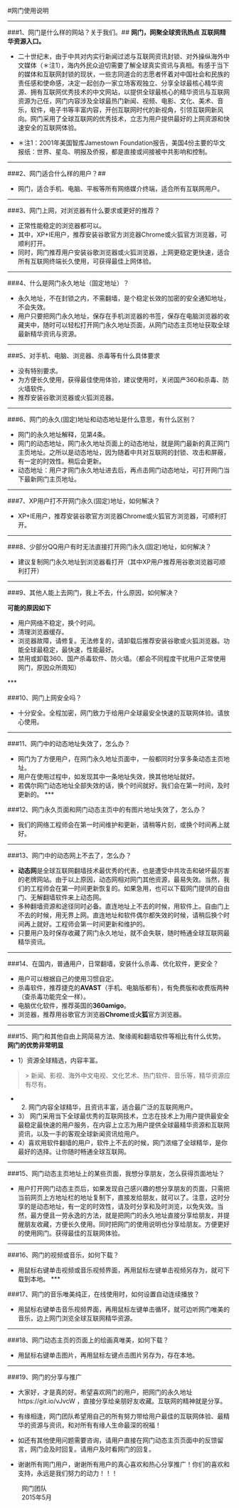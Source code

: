 #网门使用说明
***
###1、网门是什么样的网站？关于我们。##
**网门，网聚全球资讯热点 互联网精华资源入口。**
+ 二十世纪末，由于中共对内实行新闻过滤与互联网资讯封锁、对外操纵海外中文媒体（＊注1），海内外民众迫切需要了解全球真实资讯与真相。有感于当下的媒体和互联网封锁的现状，一些志同道合的志愿者怀着对中国社会和民族的责任感和使命感，决定一起创办一家立场客观独立、分享全球最核心精华资源、拥有互联网优秀技术的中文网站，以提供全球最核心的精华资讯与互联网资源为己任，网门内容涉及全球最热门新闻、视频、电影、文化、美术、音乐，软件，电子书等丰富内容，开创互联网时代的新视角，引领互联网新风向。网门采用了全球互联网的优秀技术，立志为用户提供最好的上网资源和快速安全的互联网体验。

+ ＊注1：2001年美国智库Jamestown Foundation报告，美国4份主要的华文报纸：世界、星岛、明报及侨报，都是直接或间接被中共影响和控制。

***
###2、网门适合什么样的用户？##

+ 网门，适合手机、电脑、平板等所有网络媒介终端，适合所有互联网用户。

***
###3、网门上网，对浏览器有什么要求或更好的推荐？

+ 正常性能稳定的浏览器都可以。
+ 其中，XP+IE用户，推荐安装谷歌官方浏览器Chrome或火狐官方浏览器，可顺利打开。
+ 同时，网门推荐用户安装谷歌浏览器或火狐浏览器，上网更稳定更快速，适合所有互联网终端长久使用，可获得最佳上网体验。

***
###4、什么是网门永久地址（固定地址）？

+ 永久地址，不在封锁之内，不需翻墙，是个稳定长效的加密的安全通知地址，不会失效。
+ 用户只要把网门永久地址，保存在手机浏览器的书签，保存在电脑浏览器的收藏夹中，随时可以轻松打开网门永久地址页面，从网门动态主页地址获取全球最新精华资讯与资源。

***
###5、对手机、电脑、浏览器、杀毒等有什么具体要求

+ 没有特别要求。
+ 为方便长久使用，获得最佳使用体验，建议使用时，关闭国产360和杀毒、防火墙软件。
+ 推荐安装谷歌浏览器或火狐浏览器。

***
###6、网门的永久(固定)地址和动态地址是什么意思，有什么区别？
+ 网门的永久地址解释，见第4条。
+ 网门的动态地址，网门永久地址页面上的动态地址，就是网门最新的真正网门主页地址。之所以是动态地址，因为随着中共对互联网的封锁、攻击和屏蔽，有一定的时效性。稍后会更新。
+ 动态地址：用户才网门永久地址进去后，再点击网门动态地址，可打开网门当下最新网门主页地址。

***
###7、XP用户打不开网门永久(固定)地址，如何解决？
+ XP+IE用户，推荐安装谷歌官方浏览器Chrome或火狐官方浏览器，可顺利打开。

***

###8、少部分QQ用户有时无法直接打开网门永久(固定)地址，如何解决？

+ 建议复制网门永久地址到浏览器看打开（其中XP用户推荐用谷歌浏览器可顺利打开）
***

###9、其他人能上去网门，我上不去，什么原因，如何解决？

**可能的原因如下**
+ 用户网络不稳定，换个时间。
+ 清理浏览器缓存。
+ 浏览器故障，请修复。无法修复的，请卸载后推荐安装谷歌或火狐浏览器。功能全球最稳定，最快速，性能最好。
+ 禁用或卸载360、国产杀毒软件、防火墙。（都会不同程度干扰用户正常使用网门，原因众所周知）

***　　

###10、网门上网安全吗？

+ 十分安全。全程加密，网门致力于给用户全球最安全快速的互联网体验。请放心使用。

***

###11、网门中的动态地址失效了，怎么办？
+ 网门为了方便用户，在网门永久地址页面中，一般都同时分享多条动态主页地址。
+ 用户在使用过程中，如发现其中一条地址失效，换其他地址就好。
+ 若偶尔网门动态地址全部失效的话，换个时间就好。我们会在第一时间，及时更新的。
***　

###12、网门永久页面和网门动态主页中的有图片地址失效了，怎么办？

+ 我们的网络工程师会在第一时间维护和更新，请稍等片刻，或换个时间再上就好。

***

###13、网门中的动态网上不去了，怎么办？
+ **动态网**是全球互联网翻墙技术最优秀的代表，也是遭受中共攻击和破坏最厉害的老牌网站。由于以上原因，动态网相对网门其他资源，最易失效。当然，我们的工程师会在第一时间更新恢复的。如果急用，也可以下载网门提供的自由门、无解翻墙软件来上动态网。
+ 多种翻墙资源和途径同时必备。直连地址上不去的时候，用软件上。自由门上不去的时候，用无界上网。直连地址和软件偶尔都失效的时候，请稍后换个时间再上就好。工程师会第一时间更新和维护的。
+ 只要用户及时保存收藏了网门永久地址，就不会失联，随时畅通全球互联网最精华资讯。

***

###14、在国内，普通用户，日常翻墙，安装什么杀毒、优化软件，更安全？
+ 用户可以根据自己的使用习惯自定。
+ 杀毒软件，推荐捷克的**AVAST**（手机、电脑版都有），有免费版和收费版两种（查杀毒功能完全一样）。
+ 电脑优化软件，推荐英国的**360amigo**。
+ 浏览器，推荐用谷歌官方浏览器**Chrome**或**火狐**官方浏览器。

***

###15、网门和其他自由上网简易方法、聚缘阁和翻墙软件等相比有什么优势。
**网门的优势非常明显**
+ 1）资源全球精选，内容丰富。
> \> 新闻、影视、海外中文电视、文化艺术、热门软件、音乐等，精华资源应有尽有。
+ 2)  网门内容全球精华，且资讯丰富，适合最广泛的互联网用户。
+ 3） 网门采用当下全球最优秀的互联网技术，立志在技术上为用户提供最安全最稳定最快速的用户服务，在内容上立志为用户提供全球最精华资源和互联网资讯，以及一手的客观全球新闻资讯给用户。
+ 4）喜欢用软件翻墙的用户，软件上不去的时候，网门浓缩了全球精华，是你最好的选择。让你随时畅通全球互联网。

***

###15、网门动态主页地址上的某些页面，我想分享朋友，怎么获得页面地址？
+ 用户打开网门动态主页后，如果发现自己感兴趣的想分享朋友的页面，只需把当前网页上方地址栏的地址复制下，直接发给朋友，就可以了。注意，这时分享的是动态地址，有一定的时效性，请及时分享和及时浏览，以免失效。当然，最方便且一劳永逸的方法，就是把网门的永久地址直接分享给朋友，并提醒朋友收藏，方便长久使用。同时把网门的使用说明也分享给朋友。方便更好的使用网门。获得最佳的互联网体验。

***

###16、网门的视频或音乐，如何下载？
+ 用鼠标右键单击视频或音乐视频界面，再用鼠标左键单击视频另存为，就可下载到本地。
***　

###17、网门的音乐唯美纯正，在线使用时，如何设置自动连续播放？
+ 用鼠标右键单击音乐视频界面，再用鼠标左键单击循环，就可边听网门唯美的音乐，边上网门浏览全球互联网精华资源。

***

###18、网门动态主页的页面上的绘画真唯美，如何下载？
+ 用鼠标右键单击图片，再用鼠标左键点击图片另存为，存在本地。

***

###19、网门的分享与推广
+ 大家好，才是真的好。希望喜欢网门的用户，把网门的永久地址https://git.io/vJvcW ，直接分享给亲朋好友收藏。互联网的精神就是分享。

+ 有缘相逢，网门团队希望用自己的所有努力带给用户最佳的互联网体验、最精华的资源与资讯，和对所有有缘人生命最深的祝福！

+ 如还有其他使用问题需要咨询，请用户直接在网门动态主页页面中的反馈留言，网门会及时回复。请用户及时看网门的回复。
　　
+ 谢谢所有网门用户，谢谢所有用户的真心喜欢和热心分享推广！你们的喜欢和支持，永远是我们努力的动力！！！

　　                                                   网门团队
　　                                                   
　　                                                   2015年5月
　　

